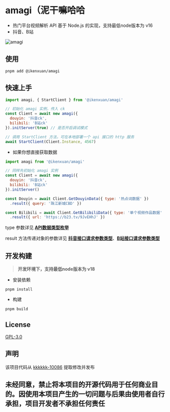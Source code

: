 # amagi（泥干嘛哈哈

* 热门平台视频解析 API 基于 Node.js 的实现，支持最低node版本为 v16
* 抖音、B站

![amagi](https://socialify.git.ci/ikenxuan/amagi/image?font=Source%20Code%20Pro&forks=1&issues=1&language=1&name=1&owner=1&pattern=Floating%20Cogs&pulls=1&stargazers=1&theme=Auto)



## 使用
```
pnpm add @ikenxuan/amagi
```
## 快速上手
```js
import amagi, { StartClient } from '@ikenxuan/amagi'

// 初始化 amagi 实例，传入 ck
const Client = await new amagi({
  douyin: '抖音ck',
  bilibili: 'B站ck'
}).initServer(true) // 是否开启调试模式

// 调用 StartClient 方法，可在本地部署一个 api 接口的 http 服务
await StartClient(Client.Instance, 4567)
```

* 如果你想直接获取数据
```js
import amagi from '@ikenxuan/amagi'

// 同样先初始化 amagi 实例
const Client = await new amagi({
  douyin: '抖音ck',
  bilibili: 'B站ck'
}).initServer()

const Douyin = await Client.GetDouyinData({ type: '热点词数据' })
  .result({ query: '珠江新城CBD' })

const Bilibili = await Client.GetBilibiliData({ type: '单个视频作品数据' })
  .result({ url: 'https://b23.tv/9JvEHhJ' })
```
type 参数详见 [**API数据类型枚举**](./src/types/DataType.ts)

result 方法传递对象的参数详见 [**抖音接口请求参数类型**](./src/types/DouyinAPIParams.ts)、[**B站接口请求参数类型**](./src/types/BilibiliAPIParams.ts) 

## 开发构建
> **开发环境下，支持最低node版本为 v18**

* 安装依赖
```
pnpm install
```
* 构建
```
pnpm build
```

## License
[GPL-3.0](https://github.com/ikenxuan/amagi/blob/main/LICENSE)

## 声明
该项目代码从 [kkkkkk-10086](https://github.com/ikenxuan/kkkkkk-10086) 提取修改并发布

<h2>未经同意，禁止将本项目的开源代码用于任何商业目的。因使用本项目产生的一切问题与后果由使用者自行承担，项目开发者不承担任何责任</h2>